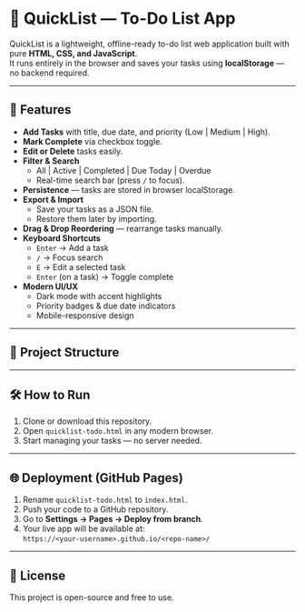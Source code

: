 # 📝 QuickList — To-Do List App

QuickList is a lightweight, offline-ready to-do list web application built with pure **HTML, CSS, and JavaScript**.  
It runs entirely in the browser and saves your tasks using **localStorage** — no backend required.

---

## 🚀 Features

- **Add Tasks** with title, due date, and priority (Low | Medium | High).
- **Mark Complete** via checkbox toggle.
- **Edit or Delete** tasks easily.
- **Filter & Search**
  - All | Active | Completed | Due Today | Overdue
  - Real-time search bar (press `/` to focus).
- **Persistence** — tasks are stored in browser localStorage.
- **Export & Import**
  - Save your tasks as a JSON file.
  - Restore them later by importing.
- **Drag & Drop Reordering** — rearrange tasks manually.
- **Keyboard Shortcuts**
  - `Enter` → Add a task
  - `/` → Focus search
  - `E` → Edit a selected task
  - `Enter` (on a task) → Toggle complete
- **Modern UI/UX**
  - Dark mode with accent highlights
  - Priority badges & due date indicators
  - Mobile-responsive design

---

## 📂 Project Structure

---

## 🛠️ How to Run

1. Clone or download this repository.
2. Open `quicklist-todo.html` in any modern browser.
3. Start managing your tasks — no server needed.

---

## 🌐 Deployment (GitHub Pages)

1. Rename `quicklist-todo.html` to `index.html`.
2. Push your code to a GitHub repository.
3. Go to **Settings → Pages → Deploy from branch**.
4. Your live app will be available at:  
   `https://<your-username>.github.io/<repo-name>/`

---

## 📜 License

This project is open-source and free to use.
